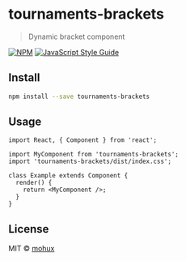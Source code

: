 # tournaments-brackets

> Dynamic bracket component

[![NPM](https://img.shields.io/npm/v/tournaments-brackets.svg)](https://www.npmjs.com/package/tournaments-brackets) [![JavaScript Style Guide](https://img.shields.io/badge/code_style-standard-brightgreen.svg)](https://standardjs.com)

## Install

```bash
npm install --save tournaments-brackets
```

## Usage

```tsx
import React, { Component } from 'react';

import MyComponent from 'tournaments-brackets';
import 'tournaments-brackets/dist/index.css';

class Example extends Component {
  render() {
    return <MyComponent />;
  }
}
```

## License

MIT © [mohux](https://github.com/mohux)
